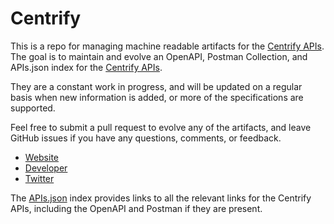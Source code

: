 # CentrifyThis is a repo for managing machine readable artifacts for the [Centrify APIs](https://docs.centrify.com/en/centrify/appref/#page/cloudhelp%2Fo-z%2Fsaas_appref_slack.html%23). The goal is to maintain and evolve an OpenAPI, Postman Collection, and APIs.json index for the [Centrify APIs](https://docs.centrify.com/en/centrify/appref/#page/cloudhelp%2Fo-z%2Fsaas_appref_slack.html%23).They are a constant work in progress, and will be updated on a regular basis when new information is added, or more of the specifications are supported.Feel free to submit a pull request to evolve any of the artifacts, and leave GitHub issues if you have any questions, comments, or feedback.- [Website](https://docs.centrify.com/en/centrify/appref/#page/cloudhelp%2Fo-z%2Fsaas_appref_slack.html%23)- [Developer](https://docs.centrify.com/en/centrify/appref/#page/cloudhelp%2Fo-z%2Fsaas_appref_slack.html%23)- [Twitter](https://twitter.com/Centrify)The [APIs.json](https://github.com/api-evangelist/centrify/blob/master/apis.json) index provides links to all the relevant links for the Centrify APIs, including the OpenAPI and Postman if they are present.